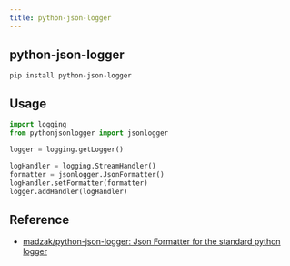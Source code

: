 ```yaml
---
title: python-json-logger
---
```


## python-json-logger

```
pip install python-json-logger
```

## Usage

```python
import logging
from pythonjsonlogger import jsonlogger

logger = logging.getLogger()

logHandler = logging.StreamHandler()
formatter = jsonlogger.JsonFormatter()
logHandler.setFormatter(formatter)
logger.addHandler(logHandler)
```

## Reference
* [madzak/python-json-logger: Json Formatter for the standard python logger](https://github.com/madzak/python-json-logger)
